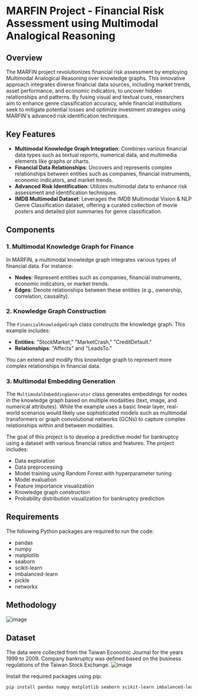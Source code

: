 # MARFIN Project - Financial Risk Assessment using Multimodal Analogical Reasoning

## Overview
The MARFIN project revolutionizes financial risk assessment by employing Multimodal Analogical Reasoning over knowledge graphs. This innovative approach integrates diverse financial data sources, including market trends, asset performance, and economic indicators, to uncover hidden relationships and patterns. By fusing visual and textual cues, researchers aim to enhance genre classification accuracy, while financial institutions seek to mitigate potential losses and optimize investment strategies using MARFIN's advanced risk identification techniques.

## Key Features
- **Multimodal Knowledge Graph Integration**: Combines various financial data types such as textual reports, numerical data, and multimedia elements like graphs or charts.
- **Financial Data Relationships**: Uncovers and represents complex relationships between entities such as companies, financial instruments, economic indicators, and market trends.
- **Advanced Risk Identification**: Utilizes multimodal data to enhance risk assessment and identification techniques.
- **IMDB Multimodal Dataset**: Leverages the IMDB Multimodal Vision & NLP Genre Classification dataset, offering a curated collection of movie posters and detailed plot summaries for genre classification.

## Components

### 1. Multimodal Knowledge Graph for Finance
In MARFIN, a multimodal knowledge graph integrates various types of financial data. For instance:
- **Nodes**: Represent entities such as companies, financial instruments, economic indicators, or market trends.
- **Edges**: Denote relationships between these entities (e.g., ownership, correlation, causality).

### 2. Knowledge Graph Construction
The `FinancialKnowledgeGraph` class constructs the knowledge graph. This example includes:
- **Entities**: "StockMarket," "MarketCrash," "CreditDefault."
- **Relationships**: "Affects" and "LeadsTo."

You can extend and modify this knowledge graph to represent more complex relationships in financial data.

### 3. Multimodal Embedding Generation
The `MultimodalEmbeddingGenerator` class generates embeddings for nodes in the knowledge graph based on multiple modalities (text, image, and numerical attributes). While the example uses a basic linear layer, real-world scenarios would likely use sophisticated models such as multimodal transformers or graph convolutional networks (GCNs) to capture complex relationships within and between modalities.

The goal of this project is to develop a predictive model for bankruptcy using a dataset with various financial ratios and features. The project includes:
- Data exploration
- Data preprocessing
- Model training using Random Forest with hyperparameter tuning
- Model evaluation
- Feature importance visualization
- Knowledge graph construction
- Probability distribution visualization for bankruptcy prediction

## Requirements

The following Python packages are required to run the code:
- pandas
- numpy
- matplotlib
- seaborn
- scikit-learn
- imbalanced-learn
- pickle
- networkx
## Methodology
![image](https://github.com/JDeep1234/MARFIN-Multimodal-Anological-Reasoning-For-Financial-Risk-Identification-/assets/132117873/0ddce4a6-1187-4424-808d-e875ccf48961)

## Dataset
The data were collected from the Taiwan Economic Journal for the
years 1999 to 2009. Company bankruptcy was defined based on the
business regulations of the Taiwan Stock Exchange.
![image](https://github.com/JDeep1234/MARFIN-Multimodal-Anological-Reasoning-For-Financial-Risk-Identification-/assets/132117873/8380ad26-32e7-4d9e-a036-9e0061409900)

Install the required packages using pip:

```bash
pip install pandas numpy matplotlib seaborn scikit-learn imbalanced-learn networkx
